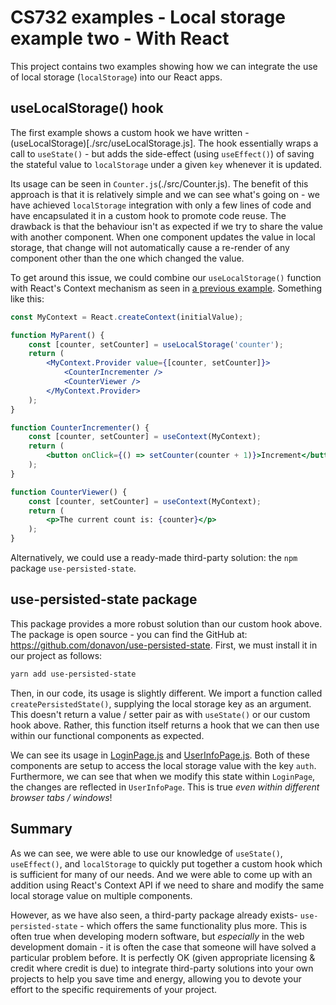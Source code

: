 # CS732 examples - Local storage example two - With React
This project contains two examples showing how we can integrate the use of local storage (`localStorage`) into our React apps.

## useLocalStorage() hook
The first example shows a custom hook we have written - (useLocalStorage)[./src/useLocalStorage.js]. The hook essentially wraps a call to `useState()` - but adds the side-effect (using `useEffect()`) of saving the stateful value to `localStorage` under a given `key` whenever it is updated.

Its usage can be seen in `Counter.js`(./src/Counter.js). The benefit of this approach is that it is relatively simple and we can see what's going on - we have achieved `localStorage` integration with only a few lines of code and have encapsulated it in a custom hook to promote code reuse. The drawback is that the behaviour isn't as expected if we try to share the value with another component. When one component updates the value in local storage, that change will not automatically cause a re-render of any component other than the one which changed the value.

To get around this issue, we could combine our `useLocalStorage()` function with React's Context mechanism as seen in [a previous example](../example-12-context-02). Something like this:

```jsx
const MyContext = React.createContext(initialValue);

function MyParent() {
    const [counter, setCounter] = useLocalStorage('counter');
    return (
        <MyContext.Provider value={[counter, setCounter]}>
            <CounterIncrementer />
            <CounterViewer />
        </MyContext.Provider>
    );
}

function CounterIncrementer() {
    const [counter, setCounter] = useContext(MyContext);
    return (
        <button onClick={() => setCounter(counter + 1)}>Increment</button>
    );
}

function CounterViewer() {
    const [counter, setCounter] = useContext(MyContext);
    return (
        <p>The current count is: {counter}</p>
    );
}
```

Alternatively, we could use a ready-made third-party solution: the `npm` package `use-persisted-state`.

## use-persisted-state package
This package provides a more robust solution than our custom hook above. The package is open source - you can find the GitHub at: <https://github.com/donavon/use-persisted-state>. First, we must install it in our project as follows:

```sh
yarn add use-persisted-state
```

Then, in our code, its usage is slightly different. We import a function called `createPersistedState()`, supplying the local storage key as an argument. This doesn't return a value / setter pair as with `useState()` or our custom hook above. Rather, this function itself returns a hook that we can then use within our functional components as expected.

We can see its usage in [LoginPage.js](./src/LoginPage.js) and [UserInfoPage.js](./src/UserInfoPage.js). Both of these components are setup to access the local storage value with the key `auth`. Furthermore, we can see that when we modify this state within `LoginPage`, the changes are reflected in `UserInfoPage`. This is true *even within different browser tabs / windows*!

## Summary
As we can see, we were able to use our knowledge of `useState()`, `useEffect()`, and `localStorage` to quickly put together a custom hook which is sufficient for many of our needs. And we were able to come up with an addition using React's Context API if we need to share and modify the same local storage value on multiple components.

However, as we have also seen, a third-party package already exists- `use-persisted-state` - which offers the same functionality plus more. This is often true when developing modern software, but *especially* in the web development domain - it is often the case that someone will have solved a particular problem before. It is perfectly OK (given appropriate licensing & credit where credit is due) to integrate third-party solutions into your own projects to help you save time and energy, allowing you to devote your effort to the specific requirements of your project.